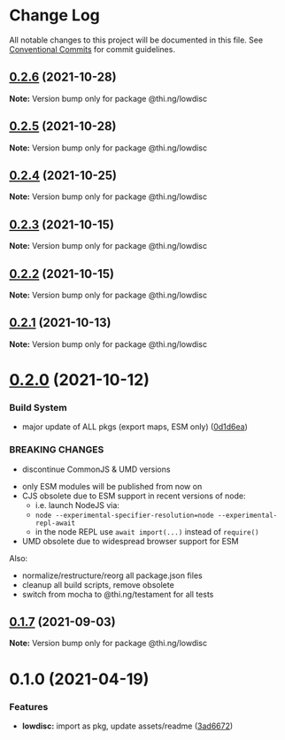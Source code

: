 # Change Log

All notable changes to this project will be documented in this file.
See [Conventional Commits](https://conventionalcommits.org) for commit guidelines.

## [0.2.6](https://github.com/thi-ng/umbrella/compare/@thi.ng/lowdisc@0.2.5...@thi.ng/lowdisc@0.2.6) (2021-10-28)

**Note:** Version bump only for package @thi.ng/lowdisc





## [0.2.5](https://github.com/thi-ng/umbrella/compare/@thi.ng/lowdisc@0.2.4...@thi.ng/lowdisc@0.2.5) (2021-10-28)

**Note:** Version bump only for package @thi.ng/lowdisc





## [0.2.4](https://github.com/thi-ng/umbrella/compare/@thi.ng/lowdisc@0.2.3...@thi.ng/lowdisc@0.2.4) (2021-10-25)

**Note:** Version bump only for package @thi.ng/lowdisc





## [0.2.3](https://github.com/thi-ng/umbrella/compare/@thi.ng/lowdisc@0.2.2...@thi.ng/lowdisc@0.2.3) (2021-10-15)

**Note:** Version bump only for package @thi.ng/lowdisc





## [0.2.2](https://github.com/thi-ng/umbrella/compare/@thi.ng/lowdisc@0.2.1...@thi.ng/lowdisc@0.2.2) (2021-10-15)

**Note:** Version bump only for package @thi.ng/lowdisc





## [0.2.1](https://github.com/thi-ng/umbrella/compare/@thi.ng/lowdisc@0.2.0...@thi.ng/lowdisc@0.2.1) (2021-10-13)

**Note:** Version bump only for package @thi.ng/lowdisc





# [0.2.0](https://github.com/thi-ng/umbrella/compare/@thi.ng/lowdisc@0.1.7...@thi.ng/lowdisc@0.2.0) (2021-10-12)


### Build System

* major update of ALL pkgs (export maps, ESM only) ([0d1d6ea](https://github.com/thi-ng/umbrella/commit/0d1d6ea9fab2a645d6c5f2bf2591459b939c09b6))


### BREAKING CHANGES

* discontinue CommonJS & UMD versions

- only ESM modules will be published from now on
- CJS obsolete due to ESM support in recent versions of node:
  - i.e. launch NodeJS via:
  - `node --experimental-specifier-resolution=node --experimental-repl-await`
  - in the node REPL use `await import(...)` instead of `require()`
- UMD obsolete due to widespread browser support for ESM

Also:
- normalize/restructure/reorg all package.json files
- cleanup all build scripts, remove obsolete
- switch from mocha to @thi.ng/testament for all tests






##  [0.1.7](https://github.com/thi-ng/umbrella/compare/@thi.ng/lowdisc@0.1.6...@thi.ng/lowdisc@0.1.7) (2021-09-03) 

**Note:** Version bump only for package @thi.ng/lowdisc 

#  0.1.0 (2021-04-19) 

###  Features 

- **lowdisc:** import as pkg, update assets/readme ([3ad6672](https://github.com/thi-ng/umbrella/commit/3ad66723a23561de5611a00fa9bf3a50032af079))
